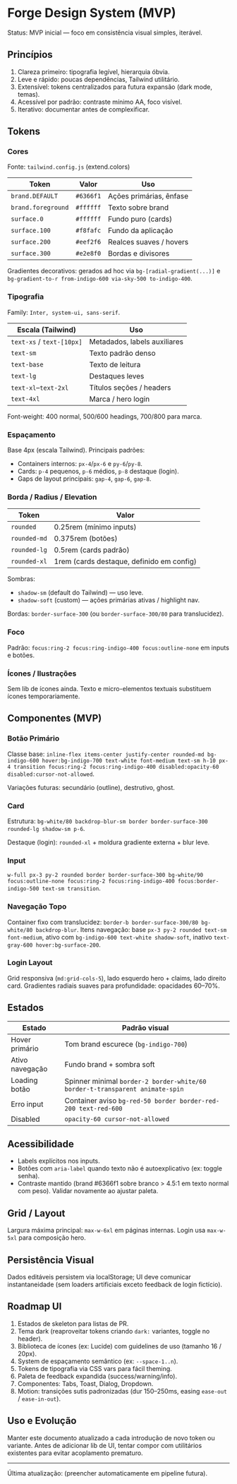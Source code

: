 # Forge Design System (MVP)

Status: MVP inicial — foco em consistência visual simples, iterável.

## Princípios

1. Clareza primeiro: tipografia legível, hierarquia óbvia.
2. Leve e rápido: poucas dependências, Tailwind utilitário.
3. Extensível: tokens centralizados para futura expansão (dark mode, temas).
4. Acessível por padrão: contraste mínimo AA, foco visível.
5. Iterativo: documentar antes de complexificar.

## Tokens

### Cores

Fonte: `tailwind.config.js` (extend.colors)

| Token              | Valor     | Uso                     |
| ------------------ | --------- | ----------------------- |
| `brand.DEFAULT`    | `#6366f1` | Ações primárias, ênfase |
| `brand.foreground` | `#ffffff` | Texto sobre brand       |
| `surface.0`        | `#ffffff` | Fundo puro (cards)      |
| `surface.100`      | `#f8fafc` | Fundo da aplicação      |
| `surface.200`      | `#eef2f6` | Realces suaves / hovers |
| `surface.300`      | `#e2e8f0` | Bordas e divisores      |

Gradientes decorativos: gerados ad hoc via `bg-[radial-gradient(...)]` e `bg-gradient-to-r from-indigo-600 via-sky-500 to-indigo-400`.

### Tipografia

Family: `Inter, system-ui, sans-serif`.

| Escala (Tailwind)         | Uso                          |
| ------------------------- | ---------------------------- |
| `text-xs` / `text-[10px]` | Metadados, labels auxiliares |
| `text-sm`                 | Texto padrão denso           |
| `text-base`               | Texto de leitura             |
| `text-lg`                 | Destaques leves              |
| `text-xl`–`text-2xl`      | Títulos seções / headers     |
| `text-4xl`                | Marca / hero login           |

Font-weight: 400 normal, 500/600 headings, 700/800 para marca.

### Espaçamento

Base 4px (escala Tailwind). Principais padrões:

- Containers internos: `px-4`/`px-6` e `py-6`/`py-8`.
- Cards: `p-4` pequenos, `p-6` médios, `p-8` destaque (login).
- Gaps de layout principais: `gap-4`, `gap-6`, `gap-8`.

### Borda / Radius / Elevation

| Token        | Valor                                     |
| ------------ | ----------------------------------------- |
| `rounded`    | 0.25rem (mínimo inputs)                   |
| `rounded-md` | 0.375rem (botões)                         |
| `rounded-lg` | 0.5rem (cards padrão)                     |
| `rounded-xl` | 1rem (cards destaque, definido em config) |

Sombras:

- `shadow-sm` (default do Tailwind) — uso leve.
- `shadow-soft` (custom) — ações primárias ativas / highlight nav.

Bordas: `border-surface-300` (ou `border-surface-300/80` para translucidez).

### Foco

Padrão: `focus:ring-2 focus:ring-indigo-400 focus:outline-none` em inputs e botões.

### Ícones / Ilustrações

Sem lib de ícones ainda. Texto e micro-elementos textuais substituem ícones temporariamente.

## Componentes (MVP)

### Botão Primário

Classe base: `inline-flex items-center justify-center rounded-md bg-indigo-600 hover:bg-indigo-700 text-white font-medium text-sm h-10 px-4 transition focus:ring-2 focus:ring-indigo-400 disabled:opacity-60 disabled:cursor-not-allowed`.

Variações futuras: secundário (outline), destrutivo, ghost.

### Card

Estrutura: `bg-white/80 backdrop-blur-sm border border-surface-300 rounded-lg shadow-sm p-6`.

Destaque (login): `rounded-xl` + moldura gradiente externa + blur leve.

### Input

`w-full px-3 py-2 rounded border border-surface-300 bg-white/90 focus:outline-none focus:ring-2 focus:ring-indigo-400 focus:border-indigo-500 text-sm transition`.

### Navegação Topo

Container fixo com translucidez: `border-b border-surface-300/80 bg-white/80 backdrop-blur`. Itens navegação: base `px-3 py-2 rounded text-sm font-medium`, ativo com `bg-indigo-600 text-white shadow-soft`, inativo `text-gray-600 hover:bg-surface-200`.

### Login Layout

Grid responsiva (`md:grid-cols-5`), lado esquerdo hero + claims, lado direito card.
Gradientes radiais suaves para profundidade: opacidades 60–70%.

## Estados

| Estado          | Padrão visual                                                                |
| --------------- | ---------------------------------------------------------------------------- |
| Hover primário  | Tom brand escurece (`bg-indigo-700`)                                         |
| Ativo navegação | Fundo brand + sombra soft                                                    |
| Loading botão   | Spinner minimal `border-2 border-white/60 border-t-transparent animate-spin` |
| Erro input      | Container aviso `bg-red-50 border border-red-200 text-red-600`               |
| Disabled        | `opacity-60 cursor-not-allowed`                                              |

## Acessibilidade

- Labels explícitos nos inputs.
- Botões com `aria-label` quando texto não é autoexplicativo (ex: toggle senha).
- Contraste mantido (brand #6366f1 sobre branco > 4.5:1 em texto normal com peso). Validar novamente ao ajustar paleta.

## Grid / Layout

Largura máxima principal: `max-w-6xl` em páginas internas. Login usa `max-w-5xl` para composição hero.

## Persistência Visual

Dados editáveis persistem via localStorage; UI deve comunicar instantaneidade (sem loaders artificiais exceto feedback de login fictício).

## Roadmap UI

1. Estados de skeleton para listas de PR.
2. Tema dark (reaproveitar tokens criando `dark:` variantes, toggle no header).
3. Biblioteca de ícones (ex: Lucide) com guidelines de uso (tamanho 16 / 20px).
4. System de espaçamento semântico (ex: `--space-1..n`).
5. Tokens de tipografia via CSS vars para fácil theming.
6. Paleta de feedback expandida (success/warning/info).
7. Componentes: Tabs, Toast, Dialog, Dropdown.
8. Motion: transições sutis padronizadas (dur 150–250ms, easing `ease-out` / `ease-in-out`).

## Uso e Evolução

Manter este documento atualizado a cada introdução de novo token ou variante. Antes de adicionar lib de UI, tentar compor com utilitários existentes para evitar acoplamento prematuro.

---

Última atualização: (preencher automaticamente em pipeline futura).
